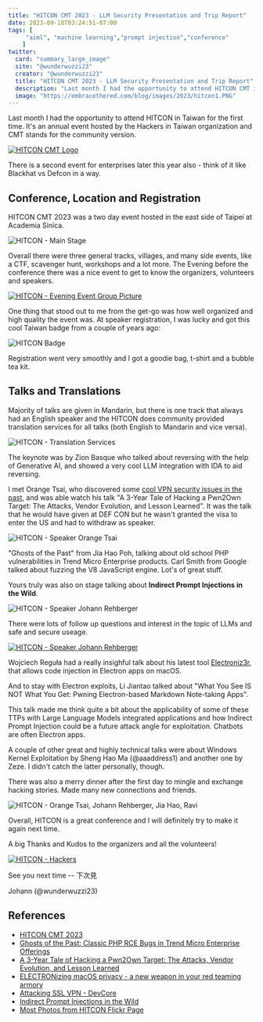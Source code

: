 ```yaml
---
title: "HITCON CMT 2023 - LLM Security Presentation and Trip Report"
date: 2023-09-18T03:24:51-07:00
tags: [
     "aiml", "machine learning","prompt injection","conference"
    ]
twitter:
  card: "summary_large_image"
  site: "@wunderwuzzi23"
  creator: "@wunderwuzzi23"
  title: "HITCON CMT 2023 - LLM Security Presentation and Trip Report"
  description: "Last month I had the opportunity to attend HITCON CMT in Taiwan for the first time. It's an annual event hosted by the Hackers in Taiwan organization and CMT stands for the community version."
  image: "https://embracethered.com/blog/images/2023/hitcon1.PNG"
---
```


Last month I had the opportunity to attend HITCON in Taiwan for the first time. It's an annual event hosted by the Hackers in Taiwan organization and CMT stands for the community version. 

[![HITCON CMT Logo](/blog/images/2023/hitcon.logo.webp)](https://hitcon.org/2023/CMT/)

There is a second event for enterprises later this year also - think of it like Blackhat vs Defcon in a way.

## Conference, Location and Registration

HITCON CMT 2023 was a two day event hosted in the east side of Taipei at Academia Sinica.

![HITCON - Main Stage](/blog/images/2023/hitcon2.jpg)

Overall there were three general tracks, villages, and many side events, like a CTF, scavenger hunt, workshops and a lot more. The Evening before the conference there was a nice event to get to know the organizers, volunteers and speakers.

[![HITCON - Evening Event Group Picture](/blog/images/2023/hitcon8.jpg)](/blog/images/2023/hitcon8.jpg)

One thing that stood out to me from the get-go was how well organized and high quality the event was. At speaker registration, I was lucky and got this cool Taiwan badge from a couple of years ago:

![HITCON Badge](/blog/images/2023/hitcon-badge.jpg)

Registration went very smoothly and I got a goodie bag, t-shirt and a bubble tea kit.

## Talks and Translations

Majority of talks are given in Mandarin, but there is one track that always had an English speaker and the HITCON does community provided translation services for all talks (both English to Mandarin and vice versa).

![HITCON - Translation Services](/blog/images/2023/hitcon7.jpg)

The keynote was by Zion Basque who talked about reversing with the help of Generative AI, and showed a very cool LLM integration with IDA to aid reversing.

I met Orange Tsai, who discovered some [cool VPN security issues in the past](https://devco.re/blog/2019/07/17/attacking-ssl-vpn-part-1-PreAuth-RCE-on-Palo-Alto-GlobalProtect-with-Uber-as-case-study/), and was able watch his talk "A 3-Year Tale of Hacking a Pwn2Own Target: The Attacks, Vendor Evolution, and Lesson Learned". It was the talk that he would have given at DEF CON but he wasn't granted the visa to enter the US and had to withdraw as speaker.

![HITCON - Speaker Orange Tsai](/blog/images/2023/hitcon6.jpg)

"Ghosts of the Past" from Jia Hao Poh, talking about old school PHP vulnerabilities in Trend Micro Enterprise products. Carl Smith from Google talked about fuzzing the V8 JavaScript engine. Lot's of great stuff.

Yours truly was also on stage talking about **Indirect Prompt Injections in the Wild**.

![HITCON - Speaker Johann Rehberger](/blog/images/2023/hitcon1.PNG)

There were lots of follow up questions and interest in the topic of LLMs and safe and secure useage.

[![HITCON - Speaker Johann Rehberger](/blog/images/2023/hitcon3.jpg)](/blog/images/2023/hitcon3.jpg)

Wojciech Reguła had a really insighful talk about his latest tool [Electroniz3r](https://github.com/r3ggi/electroniz3r), that allows code injection in Electron apps on macOS. 

And to stay with Electron exploits, Li Jiantao talked about "What You See IS NOT What You Get: Pwning Electron-based Markdown Note-taking Apps". 

This talk made me think quite a bit about the applicability of some of these TTPs with  Large Language Models integrated applications and how Indirect Prompt Injection could be a future attack angle for exploitation. Chatbots are often Electron apps.

A couple of other great and highly technical talks were about Windows Kernel Exploitation by Sheng Hao Ma (@aaaddress1) and another one by Zeze. I didn't catch the latter personally, though.

There was also a merry dinner after the first day to mingle and exchange hacking stories. Made many new connections and friends.

![HITCON - Orange Tsai, Johann Rehberger, Jia Hao, Ravi](/blog/images/2023/hitcon-hackers.png)

Overall, HITCON is a great conference and I will definitely try to make it again next time.

A big Thanks and Kudos to the organizers and all the volunteers!

[![HITCON - Hackers](/blog/images/2023/hitcon4.jpg)](/blog/images/2023/hitcon4.jpg)

See you next time -- 下次見

Johann (@wunderwuzzi23)


## References

* [HITCON CMT 2023](https://hitcon.org/2023/CMT/)
* [Ghosts of the Past: Classic PHP RCE Bugs in Trend Micro Enterprise Offerings](https://hitcon.org/2023/CMT/slide/Ghosts%20of%20the%20Past_Classic%20PHP%20RCE%20Bugs%20in%20Trend%20Micro%20Enterprise%20Offerings.pdf)
* [A 3-Year Tale of Hacking a Pwn2Own Target: The Attacks, Vendor Evolution, and Lesson Learned](https://hitcon.org/2023/CMT/agenda/3404e5c1-67a4-4085-847a-511a91a6b6a0/)
* [ELECTRONizing macOS privacy - a new weapon in your red teaming armory](https://github.com/r3ggi/electroniz3r)
* [Attacking SSL VPN - DevCore](https://devco.re/blog/2019/07/17/attacking-ssl-vpn-part-1-PreAuth-RCE-on-Palo-Alto-GlobalProtect-with-Uber-as-case-study/)
* [Indirect Prompt Injections in the Wild](/blog/downloads/HITCON_CMT_Indirect_Prompt_Injections_2023_v1.0.pdf)
* [Most Photos from HITCON Flickr Page](https://www.flickr.com/photos/hitcon)
